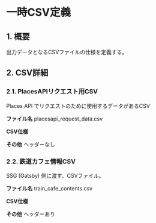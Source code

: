 # 一時CSV定義
## 1. 概要
出力データとなるCSVファイルの仕様を定義する。

## 2. CSV詳細
### 2.1. PlacesAPIリクエスト用CSV
Places API でリクエストのために使用するデータがあるCSV

**ファイル名**
placesapi_request_data.csv

**CSV仕様**


**その他**
ヘッダーなし

### 2.2. 鉄道カフェ情報CSV
SSG (Gatsby) 側に渡す、CSVファイル。

**ファイル名**
train_cafe_contents.csv

**CSV仕様**


**その他**
ヘッダーあり
